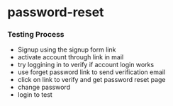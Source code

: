 # password-reset

### Testing Process

- Signup using the signup form link
- activate account through link in mail
- try loggining in to verify if account login works
- use forget password link to send verification email
- click on link to verify and get password reset page
- change password
- login to test
